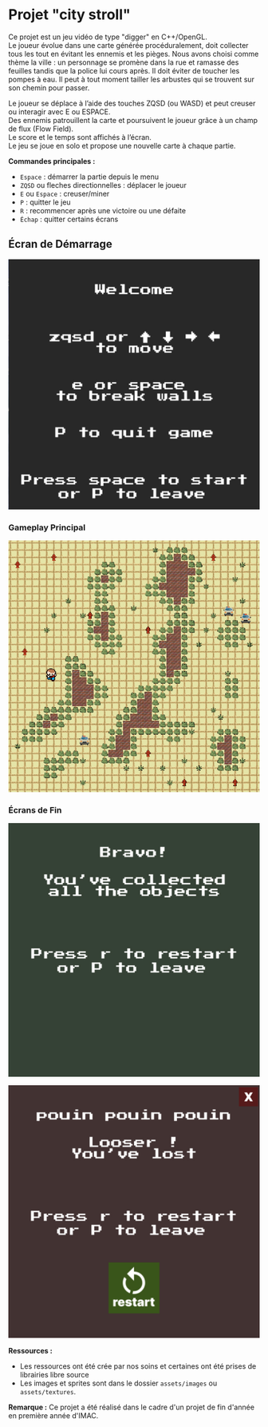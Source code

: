 # Projet "city stroll"

Ce projet est un jeu vidéo de type "digger" en C++/OpenGL.  
Le joueur évolue dans une carte générée procéduralement, doit collecter tous les  tout en évitant les ennemis et les pièges. Nous avons choisi comme thème la ville : un personnage se promène dans la rue et ramasse des feuilles tandis que la police lui cours après. Il doit éviter de toucher les pompes à eau. Il peut à tout moment tailler les arbustes qui se trouvent sur son chemin pour passer.

Le joueur se déplace à l’aide des touches ZQSD (ou WASD) et peut creuser ou interagir avec E ou ESPACE.  
Des ennemis patrouillent la carte et poursuivent le joueur grâce à un champ de flux (Flow Field).  
Le score et le temps sont affichés à l’écran.  
Le jeu se joue en solo et propose une nouvelle carte à chaque partie.

**Commandes principales :**

- `Espace` : démarrer la partie depuis le menu
- `ZQSD` ou fleches directionnelles : déplacer le joueur
- `E` ou `Espace` : creuser/miner
- `P` : quitter le jeu
- `R` : recommencer après une victoire ou une défaite
- `Échap` : quitter certains écrans

## Écran de Démarrage

![Écran de démarrage](images/start_screen.png)

### Gameplay Principal

![Gameplay en cours](images/gameplay_main.png)

### Écrans de Fin

![Écran de victoire](images/victory_screen.png)

![Écran de défaite](images/game_over_screen.png)

**Ressources :**

- Les ressources ont été crée par nos soins et certaines ont été prises de librairies libre source
- Les images et sprites sont dans le dossier `assets/images` ou `assets/textures`.

**Remarque :**
Ce projet a été réalisé dans le cadre d'un projet de fin d'année en première année d'IMAC.